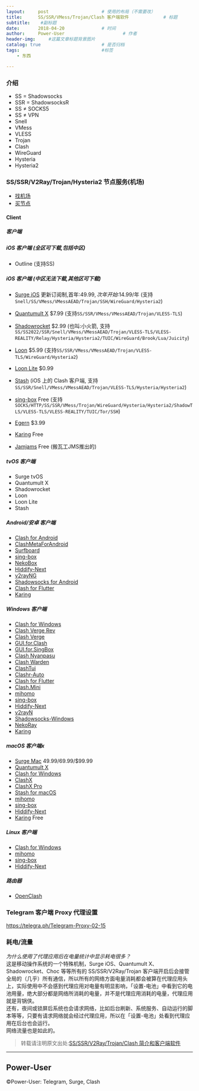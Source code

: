 ```yaml
---
layout:     post                    # 使用的布局（不需要改）
title:      SS/SSR/VMess/Trojan/Clash 客户端软件             # 标题 
subtitle:    #副标题
date:       2018-04-20              # 时间
author:     Power-User                      # 作者
header-img:     #这篇文章标题背景图片
catalog: true                       # 是否归档
tags:                               #标签
    - 东西

---
```


### 介绍
- SS = Shadowsocks
- SSR = ShadowsocksR
- SS ≠ SOCKS5
- SS ≠ VPN
- Snell
- VMess
- VLESS
- Trojan
- Clash
- WireGuard
- Hysteria
- Hysteria2


### SS/SSR/V2Ray/Trojan/Hysteria2 节点服务(机场)
* [找机场](https://telegra.ph/jichang-11-22)
* [买节点](https://telegra.ph/jichang-11-22)


#### Client

##### 客户端

##### iOS 客户端 (全区可下载,包括中区)
- Outline (支持SS)

##### iOS 客户端 (中区无法下载,其他区可下载)
- [Surge iOS](https://apps.apple.com/us/app/id1442620678?l=zh-cn) 更新订阅制,首年:$49.99,次年开始:$14.99/年 (支持`Snell/SS/VMess/VMessAEAD/Trojan/SSH/WireGuard/Hysteria2`)

- [Quantumult X](https://apps.apple.com/us/app/quantumult-x/id1443988620?l=zh-cn&platform=iphone)  $7.99 (支持`SS/SSR/VMess/VMessAEAD/Trojan/VLESS-TLS`)

- [Shadowrocket](https://apps.apple.com/us/app/shadowrocket/id932747118?l=zh-cn) $2.99 (也叫:小火箭, 支持`SS/SS2022/SSR/Snell/VMess/VMessAEAD/Trojan/VLESS-TLS/VLESS-REALITY/Relay/Hysteria/Hysteria2/TUIC/WireGuard/Brook/Lua/Juicity`)

- [Loon](https://apps.apple.com/us/app/loon/id1373567447?l=zh-cn) $5.99 (支持`SS/SSR/VMess/VMessAEAD/Trojan/VLESS-TLS/WireGuard/Hysteria2`)

- [Loon Lite](https://apps.apple.com/us/app/loon-lite/id6444029612?l=zh-cn)  $0.99

- [Stash](https://apps.apple.com/us/app/stash-proxy-utility/id1596063349?l=zh-cn) (iOS 上的 Clash 客户端, 支持`SS/SSR/Snell/VMess/VMessAEAD/Trojan/VLESS-TLS/Hysteria/Hysteria2`)

- [sing-box](https://apps.apple.com/us/app/sing-box/id6451272673?l=zh-cn) Free (支持`SOCKS/HTTP/SS/SSR/VMess/Trojan/WireGuard/Hysteria/Hysteria2/ShadowTLS/VLESS-TLS/VLESS-REALITY/TUIC/Tor/SSH`)

- [Egern](https://apps.apple.com/us/app/egern/id1616105820?l=zh-cn) $3.99

- [Karing](https://apps.apple.com/us/app/karing/id6472431552) Free

- [Jamjams](https://apps.apple.com/us/app/jamjams/id6477182037) Free (搬瓦工JMS推出的)

##### tvOS 客户端
- Surge tvOS
- Quantumult X
- Shadowrocket
- Loon
- Loon Lite
- Stash

##### Android/安卓 客户端
- [Clash for Android](https://mega.nz/folder/ou9jjJhb#IqFnaxXGNNcDZdxArULIeg)
- [ClashMetaForAndroid](https://github.com/MetaCubeX/ClashMetaForAndroid/releases)
- [Surfboard](https://t.me/surfboardnews)
- [sing-box](https://github.com/SagerNet/sing-box/releases)
- [NekoBox](https://github.com/MatsuriDayo/NekoBoxForAndroid)
- [Hiddify-Next](https://github.com/hiddify/hiddify-next/releases)
- [v2rayNG](https://github.com/2dust/v2rayNG/releases)
- [Shadowsocks for Android](https://github.com/shadowsocks/shadowsocks-android)
- [Clash for Flutter](https://github.com/mapleafgo/clash-for-flutter/releases)
- [Karing](https://github.com/KaringX/karing/releases/)

##### Windows 客户端
- [Clash for Windows](https://mega.nz/folder/ou9jjJhb#IqFnaxXGNNcDZdxArULIeg)
- [Clash Verge Rev](https://github.com/clash-verge-rev/clash-verge-rev/releases)
- [Clash Verge](https://github.com/zzzgydi/clash-verge/releases)
- [GUI.for.Clash](https://github.com/GUI-for-Cores/GUI.for.Clash/releases)
- [GUI.for.SingBox](https://github.com/GUI-for-Cores/GUI.for.SingBox/releases)
- [Clash Nyanpasu](https://github.com/keiko233/clash-nyanpasu/releases)
- [Clash Warden](https://github.com/dream7180/ClashWarden/releases)
- [ClashTui](https://github.com/JohanChane/clashtui/releases)
- [Clashr-Auto](https://github.com/ClashrAuto/Clashr-Auto-Desktop/releases)
- [Clash for Flutter](https://github.com/mapleafgo/clash-for-flutter/releases)
- [Clash.Mini](https://github.com/MetaCubeX/Clash.Mini/releases)
- [mihomo](https://github.com/MetaCubeX/mihomo/releases)
- [sing-box](https://github.com/SagerNet/sing-box)
- [Hiddify-Next](https://github.com/hiddify/hiddify-next/releases)
- [v2rayN](https://github.com/2dust/v2rayN/releases)
- [Shadowsocks-Windows](https://github.com/shadowsocks/shadowsocks-windows/releases)
- [NekoRay](https://github.com/Matsuridayo/nekoray/releases)
- [Karing](https://github.com/KaringX/karing/releases/)

##### macOS 客户端x
- [Surge Mac](https://nssurge.com/buy_now) $49.99/$69.99/$99.99
- [Quantumult X](https://apps.apple.com/us/app/quantumult-x/id1443988620?l=zh-cn&platform=mac)
- [Clash for Windows](https://mega.nz/folder/ou9jjJhb#IqFnaxXGNNcDZdxArULIeg)
- [ClashX](https://mega.nz/folder/ou9jjJhb#IqFnaxXGNNcDZdxArULIeg)
- [ClashX Pro](https://mega.nz/folder/ou9jjJhb#IqFnaxXGNNcDZdxArULIeg)
- [Stash for macOS](https://stash.ws/macos/pricing/)
- [mihomo](https://github.com/MetaCubeX/mihomo/releases)
- [sing-box](https://github.com/SagerNet/sing-box)
- [Hiddify-Next](https://github.com/hiddify/hiddify-next/releases)
- [Karing](https://apps.apple.com/us/app/karing/id6472431552) Free

##### Linux 客户端
- [Clash for Windows](https://mega.nz/folder/ou9jjJhb#IqFnaxXGNNcDZdxArULIeg)
- [mihomo](https://github.com/MetaCubeX/mihomo/releases)
- [sing-box](https://github.com/SagerNet/sing-box)
- [Hiddify-Next](https://github.com/hiddify/hiddify-next/releases)

##### 路由器
- [OpenClash](https://github.com/vernesong/OpenClash/wiki)


### Telegram 客户端 Proxy 代理设置
<https://telegra.ph/Telegram-Proxy-02-15>

### 耗电/流量
*为什么使用了代理应用后在电量统计中显示耗电很多？*<br/>
这是移动操作系统的一个特殊机制，Surge iOS、Quantumult X、Shadowrocket、Choc 等等所有的 SS/SSR/V2Ray/Trojan 客户端开启后会接管全局的（几乎）所有通信，所以所有的网络方面电量消耗都会被算在代理应用头上，实际使用中不会感到代理应用对电量有明显影响，「设置-电池」中看到它的电池用量，绝大部分都是网络所消耗的电量，并不是代理应用消耗的电量，代理应用就是背锅侠。<br>
还有，夜间或锁屏后系统也会请求网络，比如后台刷新、系统服务、自动运行的脚本等等，只要有请求网络就会经过代理应用，所以在「设置-电池」处看到代理应用在后台也会运行。<br>
网络流量也是如此的。


> 转载请注明原文出处:[SS/SSR/V2Ray/Trojan/Clash 简介和客户端软件](https://congcong0806.github.io/2018/04/20/SS)

- - - -

## Power-User
&copy;Power-User: Telegram, Surge, Clash
